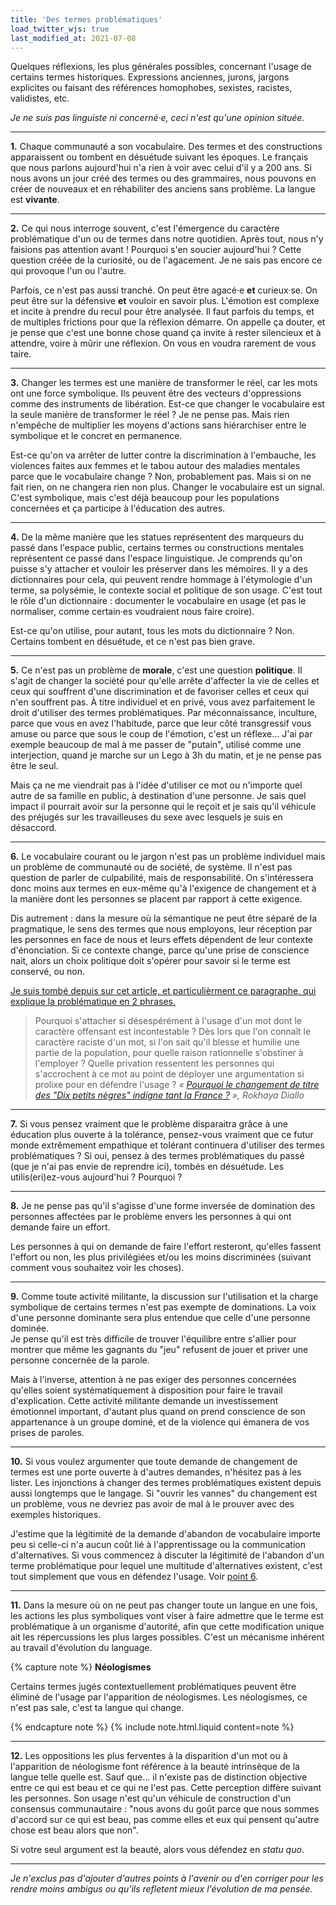 ```yaml
---
title: 'Des termes problématiques'
load_twitter_wjs: true
last_modified_at: 2021-07-08
---
```


Quelques réflexions, les plus générales possibles, concernant l'usage de certains termes historiques. Expressions anciennes, jurons, jargons explicites ou faisant des références homophobes, sexistes, racistes, validistes, etc.

_Je ne suis pas linguiste ni concerné·e, ceci n'est qu'une opinion située._

---

<strong id="p1">1.</strong> Chaque communauté a son vocabulaire. Des termes et des constructions apparaissent ou tombent en désuétude suivant les époques. Le français que nous parlons aujourd'hui n'a rien à voir avec celui d'il y a 200 ans. Si nous avons un jour créé des termes ou des grammaires, nous pouvons en créer de nouveaux et en réhabiliter des anciens sans problème. La langue est **vivante**.

---

<strong id="p2">2.</strong> Ce qui nous interroge souvent, c'est l'émergence du caractère problématique d'un ou de termes dans notre quotidien. Après tout, nous n'y faisions pas attention avant ! Pourquoi s'en soucier aujourd'hui ? Cette question créée de la curiosité, ou de l'agacement. Je ne sais pas encore ce qui provoque l'un ou l'autre.

Parfois, ce n'est pas aussi tranché. On peut être agacé·e **et** curieux·se. On peut être sur la défensive **et** vouloir en savoir plus. L'émotion est complexe et incite à prendre du recul pour être analysée. Il faut parfois du temps, et de multiples frictions pour que la réflexion démarre. On appelle ça douter, et je pense que c'est une bonne chose quand ça invite à rester silencieux et à attendre, voire à mûrir une réflexion. On vous en voudra rarement de vous taire.

---

<strong id="p3">3.</strong> Changer les termes est une manière de transformer le réel, car les mots ont une force symbolique. Ils peuvent être des vecteurs d'oppressions comme des instruments de libération. Est-ce que changer le vocabulaire est la seule manière de transformer le réel ? Je ne pense pas. Mais rien n'empêche de multiplier les moyens d'actions sans hiérarchiser entre le symbolique et le concret en permanence.

Est-ce qu'on va arrêter de lutter contre la discrimination à l'embauche, les violences faites aux femmes et le tabou autour des maladies mentales parce que le vocabulaire change ? Non, probablement pas. Mais si on ne fait rien, on ne changera rien non plus. Changer le vocabulaire est un signal. C'est symbolique, mais c'est déjà beaucoup pour les populations concernées et ça participe à l'éducation des autres.

---

<strong id="p4">4.</strong> De la même manière que les statues représentent des marqueurs du passé dans l'espace public, certains termes ou constructions mentales représentent ce passé dans l'espace linguistique. Je comprends qu'on puisse s'y attacher et vouloir les préserver dans les mémoires. Il y a des dictionnaires pour cela, qui peuvent rendre hommage à l'étymologie d'un terme, sa polysémie, le contexte social et politique de son usage. C'est tout le rôle d'un dictionnaire : documenter le vocabulaire en usage (et pas le normaliser, comme certain·es voudraient nous faire croire).

Est-ce qu'on utilise, pour autant, tous les mots du dictionnaire ? Non. Certains tombent en désuétude, et ce n'est pas bien grave.

---

<strong id="p5">5.</strong> Ce n'est pas un problème de **morale**, c'est une question **politique**. Il s'agit de changer la société pour qu'elle arrête d'affecter la vie de celles et ceux qui souffrent d'une discrimination et de favoriser celles et ceux qui n'en souffrent pas. À titre individuel et en privé, vous avez parfaitement le droit d'utiliser des termes problématiques. Par méconnaissance, inculture, parce que vous en avez l'habitude, parce que leur côté transgressif vous amuse ou parce que sous le coup de l'émotion, c'est un réflexe… J'ai par exemple beaucoup de mal à me passer de "putain", utilisé comme une interjection, quand je marche sur un Lego à 3h du matin, et je ne pense pas être le seul.

Mais ça ne me viendrait pas à l'idée d'utiliser ce mot ou n'importe quel autre de sa famille en public, à destination d'une personne. Je sais quel impact il pourrait avoir sur la personne qui le reçoit et je sais qu'il véhicule des préjugés sur les travailleuses du sexe avec lesquels je suis en désaccord.

---

<strong id="p6">6.</strong> Le vocabulaire courant ou le jargon n'est pas un problème individuel mais un problème de communauté ou de société, de système. Il n'est pas question de parler de culpabilité, mais de responsabilité. On s'intéressera donc moins aux termes en eux-même qu'à l'exigence de changement et à la manière dont les personnes se placent par rapport à cette exigence.

Dis autrement : dans la mesure où la sémantique ne peut être séparé de la pragmatique, le sens des termes que nous employons, leur réception par les personnes en face de nous et leurs effets dépendent de leur contexte d'énonciation. Si ce contexte change, parce qu'une prise de conscience nait, alors un choix politique doit s'opérer pour savoir si le terme est conservé, ou non.

<ins class="bloc" datetime="2020-09-18" title="Ajout du 18 septembre 2020">Je suis tombé depuis sur cet article, et particulièrment ce paragraphe, qui explique la problématique en 2 phrases.</ins>

> Pourquoi s'attacher si désespérément à l'usage d'un mot dont le caractère offensant est incontestable ? Dès lors que l'on connaît le caractère raciste d'un mot, si l'on sait qu'il blesse et humilie une partie de la population, pour quelle raison rationnelle s'obstiner à l'employer ? Quelle privation ressentent les personnes qui s'accrochent à ce mot au point de déployer une argumentation si prolixe pour en défendre l'usage ? <cite>« [Pourquoi le changement de titre des "Dix petits nègres" indigne tant la France ?](http://www.slate.fr/story/194546/agatha-christie-dix-ptits-negres-rebaptise-ils-etaient-dix-pourquoi-france-accrocher-desesperement-racisme) », Rokhaya Diallo</cite>

---

<strong id="p7">7.</strong> Si vous pensez vraiment que le problème disparaitra grâce à une éducation plus ouverte à la tolérance, pensez-vous vraiment que ce futur monde extrêmement empathique et tolérant continuera d'utiliser des termes problématiques ? Si oui, pensez à des termes problématiques du passé (que je n'ai pas envie de reprendre ici), tombés en désuétude. Les utilis(eri)ez-vous aujourd'hui ? Pourquoi ?

---

<strong id="p8">8.</strong> Je ne pense pas qu'il s'agisse d'une forme inversée de domination des personnes affectées par le problème envers les personnes à qui ont demande faire un effort.

Les personnes à qui on demande de faire l'effort resteront, qu'elles fassent l'effort ou non, les plus privilégiées et/ou les moins discriminées (suivant comment vous souhaitez voir les choses).

---

<strong id="p9">9.</strong> Comme toute activité militante, la discussion sur l'utilisation et la charge symbolique de certains termes n'est pas exempte de dominations. La voix d'une personne dominante sera plus entendue que celle d'une personne dominée.  
Je pense qu'il est très difficile de trouver l'équilibre entre s'allier pour montrer que même les gagnants du "jeu" refusent de jouer et priver une personne concernée de la parole.

Mais à l'inverse, attention à ne pas exiger des personnes concernées qu'elles soient systématiquement à disposition pour faire le travail d'explication. Cette activité militante demande un investissement émotionnel important, d'autant plus quand on prend conscience de son appartenance à un groupe dominé, et de la violence qui émanera de vos prises de paroles.

---

<strong id="p10">10.</strong> Si vous voulez argumenter que toute demande de changement de termes est une porte ouverte à d'autres demandes, n'hésitez pas à les lister. Les injonctions à changer des termes problématiques existent depuis aussi longtemps que le langage. Si "ouvrir les vannes" du changement est un problème, vous ne devriez pas avoir de mal à le prouver avec des exemples historiques.

J'estime que la légitimité de la demande d'abandon de vocabulaire importe peu si celle-ci n'a aucun coût lié à l'apprentissage ou la communication d'alternatives. Si vous commencez à discuter la légitimité de l'abandon d'un terme problématique pour lequel une multitude d'alternatives existent, c'est tout simplement que vous en défendez l'usage. Voir [point 6](#p6).

---

<strong id="p11">11.</strong> Dans la mesure où on ne peut pas changer toute un langue en une fois, les actions les plus symboliques vont viser à faire admettre que le terme est problématique à un organisme d'autorité, afin que cette modification unique ait les répercussions les plus larges possibles. C'est un mécanisme inhérent au travail d'évolution du language.

{% capture note %} **Néologismes**

Certains termes jugés contextuellement problématiques peuvent être éliminé de l'usage par l'apparition de néologismes. Les néologismes, ce n'est pas sale, c'est ta langue qui change.

{% endcapture note %} {% include note.html.liquid content=note %}

---

<strong id="p12">12.</strong> Les oppositions les plus ferventes à la disparition d'un mot ou à l'apparition de néologisme font référence à la beauté intrinsèque de la langue telle quelle est. Sauf que… il n'existe pas de distinction objective entre ce qui est beau et ce qui ne l'est pas. Cette perception diffère suivant les personnes. Son usage n'est qu'un véhicule de construction d'un consensus communautaire : "nous avons du goût parce que nous sommes d'accord sur ce qui est beau, pas comme elles et eux qui pensent qu'autre chose est beau alors que non".

Si votre seul argument est la beauté, alors vous défendez en <i lang="latin">statu quo</i>.

---

_Je n'exclus pas d'ajouter d'autres points à l'avenir ou d'en corriger pour les rendre moins ambigus ou qu'ils refletent mieux l'évolution de ma pensée._
